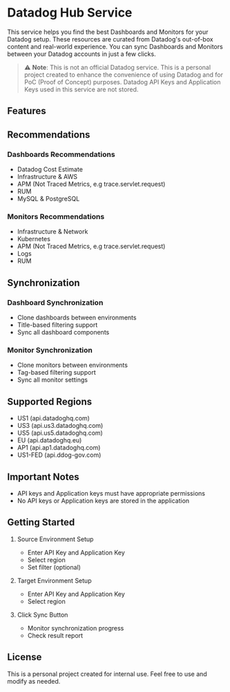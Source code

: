 # Datadog Hub Service

This service helps you find the best Dashboards and Monitors for your Datadog setup. These resources are curated from Datadog's out-of-box content and real-world experience. You can sync Dashboards and Monitors between your Datadog accounts in just a few clicks.

> ⚠️ **Note**: This is not an official Datadog service. This is a personal project created to enhance the convenience of using Datadog and for PoC (Proof of Concept) purposes. Datadog API Keys and Application Keys used in this service are not stored.

## Features

## Recommendations

### Dashboards Recommendations
- Datadog Cost Estimate
- Infrastructure & AWS
- APM (Not Traced Metrics, e.g trace.servlet.request)
- RUM
- MySQL & PostgreSQL

### Monitors Recommendations
- Infrastructure & Network
- Kubernetes
- APM (Not Traced Metrics, e.g trace.servlet.request)
- Logs
- RUM

## Synchronization

### Dashboard Synchronization
- Clone dashboards between environments
- Title-based filtering support
- Sync all dashboard components

### Monitor Synchronization
- Clone monitors between environments
- Tag-based filtering support
- Sync all monitor settings

## Supported Regions
- US1 (api.datadoghq.com)
- US3 (api.us3.datadoghq.com)
- US5 (api.us5.datadoghq.com)
- EU (api.datadoghq.eu)
- AP1 (api.ap1.datadoghq.com)
- US1-FED (api.ddog-gov.com)

## Important Notes
- API keys and Application keys must have appropriate permissions
- No API keys or Application keys are stored in the application

## Getting Started

1. Source Environment Setup
   - Enter API Key and Application Key
   - Select region
   - Set filter (optional)

2. Target Environment Setup
   - Enter API Key and Application Key
   - Select region

3. Click Sync Button
   - Monitor synchronization progress
   - Check result report

## License

This is a personal project created for internal use. Feel free to use and modify as needed.